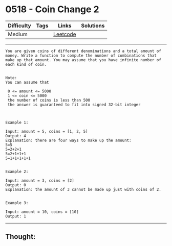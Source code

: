 # 0518 - Coin Change 2

Difficulty  | Tags | Links | Solutions
----------- | ---- | ----- | -----
Medium |  | [Leetcode](https://leetcode.com/problems/coin-change-2/description/) |


-----------

```
You are given coins of different denominations and a total amount of money. Write a function to compute the number of combinations that make up that amount. You may assume that you have infinite number of each kind of coin.


Note: 
You can assume that

 0 <= amount <= 5000
 1 <= coin <= 5000
 the number of coins is less than 500 
 the answer is guaranteed to fit into signed 32-bit integer



Example 1:

Input: amount = 5, coins = [1, 2, 5]
Output: 4
Explanation: there are four ways to make up the amount:
5=5
5=2+2+1
5=2+1+1+1
5=1+1+1+1+1


Example 2:

Input: amount = 3, coins = [2]
Output: 0
Explanation: the amount of 3 cannot be made up just with coins of 2.


Example 3:

Input: amount = 10, coins = [10] 
Output: 1
```

-----------

## Thought:

